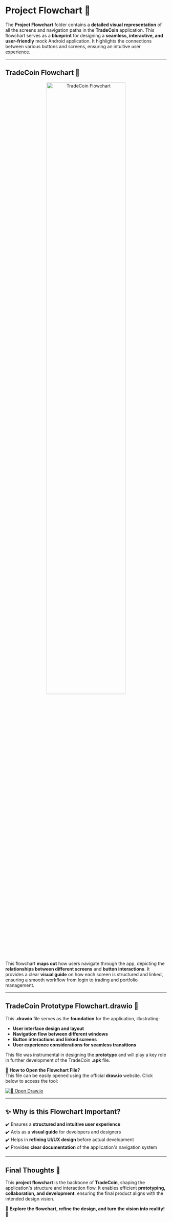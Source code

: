 # Project Flowchart 💫

The **Project Flowchart** folder contains a **detailed visual representation** of all the screens and navigation paths in the **TradeCoin** application. This flowchart serves as a **blueprint** for designing a **seamless, interactive, and user-friendly** mock Android application. It highlights the connections between various buttons and screens, ensuring an intuitive user experience.

---

## TradeCoin Flowchart 📌 

<p align="center">
  <img src="https://github.com/StudiYash/TradeCoin/blob/main/Project%20Flowchart/TradeCoin%20Prototype%20Flowchart.png" alt="TradeCoin Flowchart" width="70%" />
</p>

This flowchart **maps out** how users navigate through the app, depicting the **relationships between different screens** and **button interactions**. It provides a clear **visual guide** on how each screen is structured and linked, ensuring a smooth workflow from login to trading and portfolio management.

---

## TradeCoin Prototype Flowchart.drawio 📂 

This **.drawio** file serves as the **foundation** for the application, illustrating:
- **User interface design and layout**
- **Navigation flow between different windows**
- **Button interactions and linked screens**
- **User experience considerations for seamless transitions**

This file was instrumental in designing the **prototype** and will play a key role in further development of the TradeCoin **.apk** file.

🔹 **How to Open the Flowchart File?**  
This file can be easily opened using the official **draw.io** website. Click below to access the tool:
[]()

[![🔗 Open Draw.io](https://img.shields.io/badge/OPEN-Draw.io-olive?style=for-the-badge&logo=Google)](https://www.drawio.com/)

---

## ✨ Why is this Flowchart Important?
✔️ Ensures a **structured and intuitive user experience**  
✔️ Acts as a **visual guide** for developers and designers  
✔️ Helps in **refining UI/UX design** before actual development  
✔️ Provides **clear documentation** of the application's navigation system  

---

## Final Thoughts 📢 
This **project flowchart** is the backbone of **TradeCoin**, shaping the application's structure and interaction flow. It enables efficient **prototyping, collaboration, and development**, ensuring the final product aligns with the intended design vision.

🔹 **Explore the flowchart, refine the design, and turn the vision into reality!** 🚀
